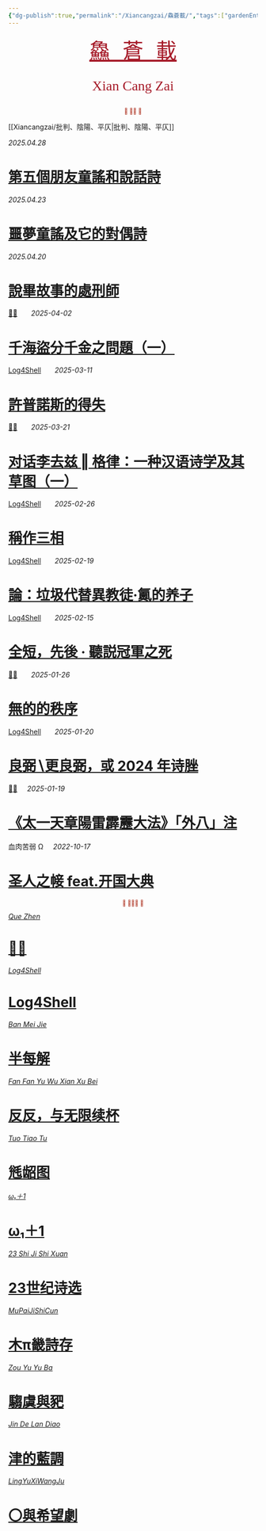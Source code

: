 ```yaml
---
{"dg-publish":true,"permalink":"/Xiancangzai/鱻蒼載/","tags":["gardenEntry"],"created":"2024-04-12T11:51:59.013+08:00"}
---
```



<pre style="text-align:center;"><a href="https://www.xiancangzai.com/" style="font-size:3em; color:#a61b29;">鱻 蒼 載</a></pre>

<pre style="font-size:2em; font-family:'Antro Vectra'; text-align:center; color:#a61b29;">Xian Cang Zai</pre>

<div class="spacer"></div>

<p style="text-align:center;color:#B54434;font-size:0.8em;">⫷ 𮞆𠈨 ⫸</p>

<div class="spacer"></div>

[[Xiancangzai/批判、陰陽、平仄\|批判、陰陽、平仄]]

<div class="header-media"
     style="background-image: url(' https://i.etsystatic.com/53376458/r/il/2445c2/6721048123/il_1588xN.6721048123_ol71.jpg ');">
    <a href=" https://www.xiancangzai.com/Xiancangzai/%E7%AC%AC%E4%BA%94%E5%80%8B%E6%9C%8B%E5%8F%8B%E7%AB%A5%E8%AC%A0%E5%92%8C%E8%AA%AA%E8%A9%B1%E8%A9%A9/"
       class="card-link"></a>
    <div class="text-content">
        <p><cite>2025.04.28</cite></p>
        <h1>
            <a href="https://www.xiancangzai.com/Xiancangzai/%E7%AC%AC%E4%BA%94%E5%80%8B%E6%9C%8B%E5%8F%8B%E7%AB%A5%E8%AC%A0%E5%92%8C%E8%AA%AA%E8%A9%B1%E8%A9%A9/">第五個朋友童謠和說話詩</a>
        </h1>
    </div>
</div>

<div class="header-media"
     style="background-image: url(' https://i.pinimg.com/736x/62/93/8d/62938db86b7fcd32fa59f5fd1e4b1d61.jpg ');">
    <a href=" https://www.xiancangzai.com/Xiancangzai/%E5%99%A9%E5%A4%A2%E7%AB%A5%E8%AC%A0%E5%8F%8A%E5%AE%83%E7%9A%84%E5%B0%8D%E5%81%B6%E8%A9%A9/"
       class="card-link"></a>
    <div class="text-content">
        <p><cite>2025.04.23</cite></p>
        <h1>
            <a href="https://www.xiancangzai.com/Xiancangzai/%E5%99%A9%E5%A4%A2%E7%AB%A5%E8%AC%A0%E5%8F%8A%E5%AE%83%E7%9A%84%E5%B0%8D%E5%81%B6%E8%A9%A9/">噩夢童謠及它的對偶詩</a>
        </h1>
    </div>
</div>

<div class="header-media"
     style="background-image: url(' https://www.xiancangzai.com/img/user/%E9%99%84%E4%BB%B6/attachment/%E8%AA%AA%E7%95%A2%E6%95%85%E4%BA%8B%E7%9A%84%E8%99%95%E5%88%91%E5%B8%AB-1.png ');">
    <a href=" https://www.xiancangzai.com/Xiancangzai/%E8%AA%AA%E7%95%A2%E6%95%85%E4%BA%8B%E7%9A%84%E8%99%95%E5%88%91%E5%B8%AB/"
       class="card-link"></a>
    <div class="text-content">
        <p><cite>2025.04.20</cite></p>
        <h1>
            <a href="https://www.xiancangzai.com/Xiancangzai/%E8%AA%AA%E7%95%A2%E6%95%85%E4%BA%8B%E7%9A%84%E8%99%95%E5%88%91%E5%B8%AB/">說畢故事的處刑師</a>
        </h1>
    </div>
</div>

<div class="header-media"
     style="background-image: url(' https://i.pinimg.com/736x/54/5b/f5/545bf57d4d120eb1da2ba28b54d5f658.jpg ');">
    <a href=" https://www.xiancangzai.com/Xiancangzai/%F0%A3%AA%8A%E8%B2%9E%20%E2%80%96%20%E5%8D%83%E6%B5%B7%E7%9B%9C%E5%88%86%E5%8D%83%E9%87%91%E4%B9%8B%E5%95%8F%E9%A1%8C%EF%BC%88%E4%B8%80%EF%BC%89/"
       class="card-link"></a>
    <div class="text-content">
        <p>
            <a href="https://www.xiancangzai.com/Xiancangzai/%F0%A3%AA%8A%E8%B2%9E/">𣪊貞</a>
            &nbsp;&nbsp;&nbsp;&nbsp;&nbsp;
            <cite>2025-04-02</cite>
        </p>
        <h1>
            <a href="https://www.xiancangzai.com/Xiancangzai/%F0%A3%AA%8A%E8%B2%9E%20%E2%80%96%20%E5%8D%83%E6%B5%B7%E7%9B%9C%E5%88%86%E5%8D%83%E9%87%91%E4%B9%8B%E5%95%8F%E9%A1%8C%EF%BC%88%E4%B8%80%EF%BC%89/">千海盜分千金之問題（一）</a>
        </h1>
    </div>
</div>

<div class="header-media"
     style="background-image: url(' https://upload.wikimedia.org/wikipedia/commons/c/cf/Hypnos%2C_British_Museum_No._267.JPG ');">
    <a href=" https://www.xiancangzai.com/Xiancangzai/Log4Shell%20%E2%80%96%20%E8%A8%B1%E6%99%AE%E8%AB%BE%E6%96%AF%E7%9A%84%E5%BE%97%E5%A4%B1/"
       class="card-link"></a>
    <div class="text-content">
        <p>
            <a href="https://www.xiancangzai.com/Xiancangzai/Log4Shell/">Log4Shell</a>
            &nbsp;&nbsp;&nbsp;&nbsp;&nbsp;
            <cite>2025-03-11</cite>
        </p>
        <h1>
            <a href="https://www.xiancangzai.com/Xiancangzai/Log4Shell%20%E2%80%96%20%E8%A8%B1%E6%99%AE%E8%AB%BE%E6%96%AF%E7%9A%84%E5%BE%97%E5%A4%B1/">許普諾斯的得失</a>
        </h1>
    </div>
</div>

<div class="header-media"
     style="background-image: url(' https://www.xiancangzai.com/img/user/%E9%99%84%E4%BB%B6/attachment/%E5%AF%B9%E8%AF%9D%E6%9D%8E%E5%8E%BB%E5%85%B9%20%E2%80%96%20%E6%A0%BC%E5%BE%8B%EF%BC%9A%E4%B8%80%E7%A7%8D%E6%B1%89%E8%AF%AD%E8%AF%97%E5%AD%A6%E5%8F%8A%E5%85%B6%E8%8D%89%E5%9B%BE%EF%BC%88%E4%B8%80%EF%BC%89-3.png ');">
    <a href=" https://www.xiancangzai.com/Xiancangzai/%E5%AF%B9%E8%AF%9D%E6%9D%8E%E5%8E%BB%E5%85%B9%20%E2%80%96%20%E6%A0%BC%E5%BE%8B%EF%BC%9A%E4%B8%80%E7%A7%8D%E6%B1%89%E8%AF%AD%E8%AF%97%E5%AD%A6%E5%8F%8A%E5%85%B6%E8%8D%89%E5%9B%BE%EF%BC%88%E4%B8%80%EF%BC%89/"
       class="card-link"></a>
    <div class="text-content">
        <p>
            <a href="https://www.xiancangzai.com/Xiancangzai/%F0%A3%AA%8A%E8%B2%9E/">𣪊貞</a>
            &nbsp;&nbsp;&nbsp;&nbsp;&nbsp;
            <cite>2025-03-21</cite>
        </p>
        <h1>
            <a href="https://www.xiancangzai.com/Xiancangzai/%E5%AF%B9%E8%AF%9D%E6%9D%8E%E5%8E%BB%E5%85%B9%20%E2%80%96%20%E6%A0%BC%E5%BE%8B%EF%BC%9A%E4%B8%80%E7%A7%8D%E6%B1%89%E8%AF%AD%E8%AF%97%E5%AD%A6%E5%8F%8A%E5%85%B6%E8%8D%89%E5%9B%BE%EF%BC%88%E4%B8%80%EF%BC%89/">对话李去兹 ‖ 格律：一种汉语诗学及其草图（一）</a>
        </h1>
    </div>
</div>

<div class="header-media"
     style="background-image: url(' https://i.pinimg.com/736x/24/83/da/2483da08687a19b4dd0a7c0cbfe3e352.jpg ');">
    <a href=" https://www.xiancangzai.com/Xiancangzai/Log4Shell%20%E2%80%96%20%E7%A8%B1%E4%BD%9C%E4%B8%89%E7%9B%B8/"
       class="card-link"></a>
    <div class="text-content">
        <p>
            <a href="https://www.xiancangzai.com/Xiancangzai/Log4Shell/">Log4Shell</a>
            &nbsp;&nbsp;&nbsp;&nbsp;&nbsp;
            <cite>2025-02-26</cite>
        </p>
        <h1>
            <a href="https://www.xiancangzai.com/Xiancangzai/Log4Shell%20%E2%80%96%20%E7%A8%B1%E4%BD%9C%E4%B8%89%E7%9B%B8/">稱作三相</a>
        </h1>
    </div>
</div>

<div class="header-media"
     style="background-image: url(' https://i.pinimg.com/736x/5c/eb/ed/5cebedb035edce56b9cafb54836034e8.jpg ');">
    <a href=" https://www.xiancangzai.com/Xiancangzai/Log4Shell%20%E2%80%96%20%E8%AB%96%EF%BC%9A%E5%9E%83%E5%9C%BE%E4%BB%A3%E6%9B%BF%E7%95%B0%E6%95%99%E5%BE%92%C2%B7%E9%BF%AB%E7%9A%84%E5%85%BB%E5%AD%90/"
       class="card-link"></a>
    <div class="text-content">
        <p>
            <a href="https://www.xiancangzai.com/Xiancangzai/Log4Shell/">Log4Shell</a>
            &nbsp;&nbsp;&nbsp;&nbsp;&nbsp;
            <cite>2025-02-19</cite>
        </p>
        <h1>
            <a href="https://www.xiancangzai.com/Xiancangzai/Log4Shell%20%E2%80%96%20%E8%AB%96%EF%BC%9A%E5%9E%83%E5%9C%BE%E4%BB%A3%E6%9B%BF%E7%95%B0%E6%95%99%E5%BE%92%C2%B7%E9%BF%AB%E7%9A%84%E5%85%BB%E5%AD%90/">論：垃圾代替異教徒·鿫的养子</a>
        </h1>
    </div>
</div>

<div class="header-media"
     style="background-image: url(' https://www.xiancangzai.com/img/user/%E9%99%84%E4%BB%B6/attachment/Log4Shell%20%E2%80%96%20%E5%85%A8%E7%9F%AD%EF%BC%8C%E5%85%88%E5%BE%8C%20%C2%B7%20%E8%81%BD%E8%AA%AC%E5%86%A0%E8%BB%8D%E4%B9%8B%E6%AD%BB.png');">
    <a href=" https://www.xiancangzai.com/Xiancangzai/Log4Shell%20%E2%80%96%20%E5%85%A8%E7%9F%AD%EF%BC%8C%E5%85%88%E5%BE%8C%20%C2%B7%20%E8%81%BD%E8%AA%AC%E5%86%A0%E8%BB%8D%E4%B9%8B%E6%AD%BB/"
       class="card-link"></a>
    <div class="text-content">
        <p>
            <a href="https://www.xiancangzai.com/Xiancangzai/Log4Shell/">Log4Shell</a>
            &nbsp;&nbsp;&nbsp;&nbsp;&nbsp;
            <cite>2025-02-15</cite>
        </p>
        <h1>
            <a href="https://www.xiancangzai.com/Xiancangzai/Log4Shell%20%E2%80%96%20%E5%85%A8%E7%9F%AD%EF%BC%8C%E5%85%88%E5%BE%8C%20%C2%B7%20%E8%81%BD%E8%AA%AC%E5%86%A0%E8%BB%8D%E4%B9%8B%E6%AD%BB/">全短，先後 · 聽説冠軍之死</a>
        </h1>
    </div>
</div>

<div class="header-media"
     style="background-image: url(' https://www.xiancangzai.com/img/user/%E9%99%84%E4%BB%B6/attachment/%F0%A3%AA%8A%E8%B2%9E%20%E2%80%96%20%E7%84%A1%E7%9A%84%E7%9A%84%E7%A7%A9%E5%BA%8F-2.png ');">
    <a href=" https://www.xiancangzai.com/Xiancangzai/%F0%A3%AA%8A%E8%B2%9E%20%E2%80%96%20%E7%84%A1%E7%9A%84%E7%9A%84%E7%A7%A9%E5%BA%8F/"
       class="card-link"></a>
    <div class="text-content">
        <p>
            <a href="https://www.xiancangzai.com/Xiancangzai/%F0%A3%AA%8A%E8%B2%9E/">𣪊貞</a>
            &nbsp;&nbsp;&nbsp;&nbsp;&nbsp;
            <cite>2025-01-26</cite>
        </p>
        <h1>
            <a href="https://www.xiancangzai.com/Xiancangzai/%F0%A3%AA%8A%E8%B2%9E%20%E2%80%96%20%E7%84%A1%E7%9A%84%E7%9A%84%E7%A7%A9%E5%BA%8F/">無的的秩序</a>
        </h1>
    </div>
</div>

<div class="header-media"
     style="background-image: url(' https://www.xiancangzai.com/img/user/%E9%99%84%E4%BB%B6/attachment/Log4Shell%20%E2%80%96%20%E6%AC%A3%E8%B3%9E%E4%B8%8A%E5%B8%9D%E9%9D%A2%C2%B7%E7%BE%8A%E8%88%87%E7%BE%A3%E5%90%8E.png ');">
    <a href=" https://www.xiancangzai.com/Xiancangzai/Log4Shell%20%E2%80%96%20%E8%89%AF%E5%BC%BC%E2%88%96%E6%9B%B4%E8%89%AF%E5%BC%BC%EF%BC%8C%E6%88%96%202024%20%E5%B9%B4%E8%AF%97%E8%84%9E/"
       class="card-link"></a>
    <div class="text-content">
        <p>
            <a href="https://www.xiancangzai.com/Xiancangzai/Log4Shell/">Log4Shell</a>
            &nbsp;&nbsp;&nbsp;&nbsp;&nbsp;
            <cite>2025-01-20</cite>
        </p>
        <h1>
            <a href="https://www.xiancangzai.com/Xiancangzai/Log4Shell%20%E2%80%96%20%E8%89%AF%E5%BC%BC%E2%88%96%E6%9B%B4%E8%89%AF%E5%BC%BC%EF%BC%8C%E6%88%96%202024%20%E5%B9%B4%E8%AF%97%E8%84%9E/">良弼∖更良弼，或 2024 年诗脞</a>
        </h1>
    </div>
</div>

<div class="header-media"
     style="background-image: url(' https://www.xiancangzai.com/img/user/%E9%99%84%E4%BB%B6/%E9%99%84%E4%BB%B62024/%E3%80%8A%E5%A4%AA%E4%B8%80%E5%A4%A9%E7%AB%A0%F4%82%8D%A6%E9%9B%B7%E9%9C%B9%F0%AE%A6%B7%E5%A4%A7%E6%B3%95%E3%80%8B%E3%80%8C%E5%A4%96%E5%85%AB%E3%80%8D%E6%B3%A8-3.png ');">
    <a href=" https://www.xiancangzai.com/Xiancangzai/%F0%A3%AA%8A%E8%B2%9E%20%E2%80%96%20%E3%80%8A%E5%A4%AA%E4%B8%80%E5%A4%A9%E7%AB%A0%E9%99%BD%E9%9B%B7%E9%9C%B9%E9%9D%82%E5%A4%A7%E6%B3%95%E3%80%8B%E3%80%8C%E5%A4%96%E5%85%AB%E3%80%8D%E6%B3%A8/"
       class="card-link"></a>
    <div class="text-content">
        <p>
            <a href="https://www.xiancangzai.com/Xiancangzai/%F0%A3%AA%8A%E8%B2%9E/">𣪊貞</a>&nbsp;&nbsp;&nbsp;&nbsp;&nbsp;<cite>2025-01-19</cite>
        </p>
        <h1>
            <a href="https://www.xiancangzai.com/Xiancangzai/%F0%A3%AA%8A%E8%B2%9E%20%E2%80%96%20%E3%80%8A%E5%A4%AA%E4%B8%80%E5%A4%A9%E7%AB%A0%E9%99%BD%E9%9B%B7%E9%9C%B9%E9%9D%82%E5%A4%A7%E6%B3%95%E3%80%8B%E3%80%8C%E5%A4%96%E5%85%AB%E3%80%8D%E6%B3%A8/">《太一天章陽雷霹靂大法》「外八」注</a>
        </h1>
    </div>
</div>

<div class="header-media" style="background-image: url('https://artlogic-res.cloudinary.com/w_1600,h_1600,c_limit,f_auto,fl_lossy,q_auto/artlogicstorage/inkstudio/images/view/b58671bf09cbb828cddff06ed2ee8e84470c4f58.jpg');">
    <div class="text-content">
        <p>血肉苦弱 Ω&nbsp;&nbsp;&nbsp;&nbsp;&nbsp;<cite>2022-10-17</cite></p>
        <h1><a href="https://www.xiancangzai.com/Xiancangzai/%E8%A1%80%E8%82%89%E8%8B%A6%E5%BC%B1%20%CE%A9%20%E2%80%96%20%E5%9C%A3%E4%BA%BA%E4%B9%8B%E5%B8%B9%20feat.%E5%BC%80%E5%9B%BD%E5%A4%A7%E5%85%B8/">圣人之帹 feat.开国大典</a></h1>
    </div>
</div>

<div class="spacer"></div>

<p style="text-align:center;color:#B54434;font-size:0.8em;">⫷ 𠈨𠯮󱫝 ⫸</p>

<div class="spacer"></div>

<div class="header-container">
    <div class="triangle"></div>
    <div class="collect-media" style="background-image: url('https://www.xiancangzai.com/img/user/%E9%99%84%E4%BB%B6/attachment/%F0%A3%AA%8A%E8%B2%9E.png');">
        <a href="https://www.xiancangzai.com/Xiancangzai/%F0%A3%AA%8A%E8%B2%9E/" class="ncard-link"></a>
        <div class="collect-text">
            <a href="https://www.xiancangzai.com/Xiancangzai/%F0%A3%AA%8A%E8%B2%9E/">
                <cite>Que Zhen</cite>
                <h1>𣪊貞</h1>
            </a>
        </div>
    </div>
</div>

<div class="header-container">
    <div class="triangle"></div>
    <div class="collect-media" style="background-image: url('https://www.xiancangzai.com/img/user/%E9%99%84%E4%BB%B6/attachment/Log4Shell.png');">
        <a href="https://www.xiancangzai.com/Xiancangzai/Log4Shell/" class="ncard-link"></a>
        <div class="collect-text">
            <a href="https://www.xiancangzai.com/Xiancangzai/Log4Shell/">
                <cite>Log4Shell</cite>
                <h1>Log4Shell</h1>
            </a>
        </div>
    </div>
</div>

<div class="header-container">
    <div class="triangle"></div>
    <div class="collect-media" style="background-image: url('https://www.xiancangzai.com/img/user/%E9%99%84%E4%BB%B6/%E9%99%84%E4%BB%B62024/%E5%8D%8A%E6%AF%8F%E8%A7%A3.png');">
        <a href="https://www.xiancangzai.com/Xiancangzai/%E5%8D%8A%E6%AF%8F%E8%A7%A3/" class="ncard-link"></a>
        <div class="collect-text">
            <a href="https://www.xiancangzai.com/Xiancangzai/%E5%8D%8A%E6%AF%8F%E8%A7%A3/">
                <cite>Ban Mei Jie</cite>
                <h1>半每解</h1>
            </a>
        </div>
    </div>
</div>

<div class="header-container">
    <div class="triangle"></div>
    <div class="collect-media" style="background-image: url('https://www.xiancangzai.com/img/user/%E9%99%84%E4%BB%B6/%E9%99%84%E4%BB%B62024/%E5%8F%8D%E5%8F%8D%EF%BC%8C%E4%B8%8E%E6%97%A0%E9%99%90%E7%BB%AD%E6%9D%AF.png');">
        <a href="https://www.xiancangzai.com/Xiancangzai/%E5%8F%8D%E5%8F%8D%EF%BC%8C%E4%B8%8E%E6%97%A0%E9%99%90%E7%BB%AD%E6%9D%AF/" class="ncard-link"></a>
        <div class="collect-text">
            <a href="https://www.xiancangzai.com/Xiancangzai/%E5%8F%8D%E5%8F%8D%EF%BC%8C%E4%B8%8E%E6%97%A0%E9%99%90%E7%BB%AD%E6%9D%AF/">
                <cite>Fan Fan Yu Wu Xian Xu Bei</cite>
                <h1>反反，与无限续杯</h1>
            </a>
        </div>
    </div>
</div>

<div class="header-container">
    <div class="triangle"></div>
    <div class="collect-media" style="background-image: url('https://www.xiancangzai.com/img/user/%E9%99%84%E4%BB%B6/%E9%99%84%E4%BB%B62024/%E6%AF%A4%E9%BE%86%E5%9B%BE%20%E2%80%96%20%E6%8E%A2%E6%A1%88%E6%9C%BA%E5%99%A8%E5%9B%BE%E5%86%8C%C2%B7%E4%BD%8E%E5%96%9C%E5%B0%BA%E4%B9%8B%E6%83%91.png');">
        <a href="https://www.xiancangzai.com/Xiancangzai/%E6%AF%A4%E9%BE%86%E5%9B%BE/" class="ncard-link"></a>
        <div class="collect-text">
            <a href="https://www.xiancangzai.com/Xiancangzai/%E6%AF%A4%E9%BE%86%E5%9B%BE/">
                <cite>Tuo Tiao Tu</cite>
                <h1>毤龆图</h1>
            </a>
        </div>
    </div>
</div>

<div class="header-container">
    <div class="triangle"></div>
    <div class="collect-media" style="background-image: url('https://www.xiancangzai.com/img/user/%E9%99%84%E4%BB%B6/%E9%99%84%E4%BB%B62024/%CF%89%E2%82%81%EF%BC%8B1.png');">
        <a href="https://www.xiancangzai.com/Xiancangzai/23%E4%B8%96%E7%BA%AA%E8%AF%97%E9%80%89/" class="ncard-link"></a>
        <div class="collect-text">
            <a href="https://www.xiancangzai.com/Xiancangzai/23%E4%B8%96%E7%BA%AA%E8%AF%97%E9%80%89/">
                <cite>ω₁＋1</cite>
                <h1>ω₁＋1</h1>
            </a>
        </div>
    </div>
</div>

<div class="header-container">
    <div class="triangle"></div>
    <div class="collect-media" style="background-image: url('https://www.xiancangzai.com/img/user/%E9%99%84%E4%BB%B6/%E9%99%84%E4%BB%B62024/23%E4%B8%96%E7%BA%AA%E8%AF%97%E9%80%89.jpg');">
        <a href="https://www.xiancangzai.com/Xiancangzai/23%E4%B8%96%E7%BA%AA%E8%AF%97%E9%80%89/" class="ncard-link"></a>
        <div class="collect-text">
            <a href="https://www.xiancangzai.com/Xiancangzai/23%E4%B8%96%E7%BA%AA%E8%AF%97%E9%80%89/">
                <cite>23 Shi Ji Shi Xuan</cite>
                <h1>23世纪诗选</h1>
            </a>
        </div>
    </div>
</div>

<div class="header-container">
    <div class="triangle"></div>
    <div class="collect-media" style="background-image: url('https://www.xiancangzai.com/img/user/%E9%99%84%E4%BB%B6/%E9%99%84%E4%BB%B62024/%E6%9C%A8%CF%80%E7%95%BF%E8%A9%A9%E5%AD%98.png');">
        <a href="https://www.xiancangzai.com/Xiancangzai/%E6%9C%A8%CF%80%E7%95%BF%E8%A9%A9%E5%AD%98/" class="ncard-link"></a>
        <div class="collect-text">
            <a href="https://www.xiancangzai.com/Xiancangzai/%E6%9C%A8%CF%80%E7%95%BF%E8%A9%A9%E5%AD%98/">
                <cite>MuPaiJiShiCun</cite>
                <h1>木π畿詩存</h1>
            </a>
        </div>
    </div>
</div>

<div class="header-container">
    <div class="triangle"></div>
    <div class="collect-media" style="background-image: url('https://www.xiancangzai.com/img/user/%E9%99%84%E4%BB%B6/attachment/%E9%A8%B6%E8%99%9E%E8%88%87%E8%B1%9D.jpg');">
        <a href="https://www.xiancangzai.com/Xiancangzai/%E9%A8%B6%E8%99%9E%E8%88%87%E8%B1%9D/" class="ncard-link"></a>
        <div class="collect-text">
            <a href="https://www.xiancangzai.com/Xiancangzai/%E9%A8%B6%E8%99%9E%E8%88%87%E8%B1%9D/">
                <cite>Zou Yu Yu Ba</cite>
                <h1>騶虞與豝</h1>
            </a>
        </div>
    </div>
</div>

<div class="header-container">
    <div class="triangle"></div>
    <div class="collect-media" style="background-image: url('https://www.xiancangzai.com/img/user/%E9%99%84%E4%BB%B6/attachment/%E6%B4%A5%E7%9A%84%E8%97%8D%E8%AA%BF.jpg');">
        <a href="https://www.xiancangzai.com/Xiancangzai/%E6%B4%A5%E7%9A%84%E8%97%8D%E8%AA%BF/" class="ncard-link"></a>
        <div class="collect-text">
            <a href="https://www.xiancangzai.com/Xiancangzai/%E6%B4%A5%E7%9A%84%E8%97%8D%E8%AA%BF/">
                <cite>Jin De Lan Diao</cite>
                <h1>津的藍調</h1>
            </a>
        </div>
    </div>
</div>

<div class="header-container">
    <div class="triangle"></div>
    <div class="collect-media" style="background-image: url('https://www.xiancangzai.com/img/user/%E9%99%84%E4%BB%B6/attachment/%E3%80%87.png');">
        <a href="https://www.xiancangzai.com/Xiancangzai/%E3%80%87%E8%88%87%E5%B8%8C%E6%9C%9B%E5%8A%87/" class="ncard-link"></a>
        <div class="collect-text">
            <a href="https://www.xiancangzai.com/Xiancangzai/%E3%80%87%E8%88%87%E5%B8%8C%E6%9C%9B%E5%8A%87/">
	                <cite>LingYuXiWangJu</cite>
                <h1>〇與希望劇</h1>
            </a>
        </div>
    </div>
</div>
